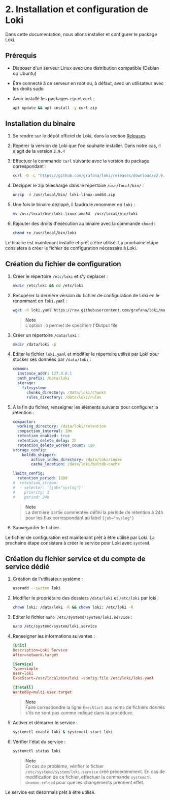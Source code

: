 # 2. Installation et configuration de Loki

Dans cette documentation, nous allons installer et configurer le package Loki.

## Prérequis

- Disposer d'un serveur Linux avec une distribution compatible (Debian ou Ubuntu)
- Être connecté à ce serveur en root ou, à défaut, avec un utilisateur avec les droits sudo
- Avoir installé les packages `zip` et `curl` :

    ```bash
    apt update && apt install -y curl zip
    ```

## Installation du binaire

1. Se rendre sur le dépôt officiel de Loki, dans la section [Releases](https://github.com/grafana/loki/releases/)
2. Repérer la version de Loki que l'on souhaite installer. Dans notre cas, il s'agit de la version `2.9.4`
3. Effectuer la commande `curl` suivante avec la version du package correspondant :

    ```bash
    curl -O -L "https://github.com/grafana/loki/releases/download/v2.9.4/loki-linux-amd64.zip"
    ```

4. Dézipper le zip téléchargé dans le répertoire `/usr/local/bin/` :

    ```bash
    unzip -d /usr/local/bin/ loki-linux-amd64.zip
    ```

5. Une fois le binaire dézippé, il faudra le renommer en `loki` :

    ```bash
    mv /usr/local/bin/loki-linux-amd64  /usr/local/bin/loki
    ```

6. Rajouter des droits d'exécution au binaire avec la commande `chmod` :

    ```bash
    chmod +x /usr/local/bin/loki
    ```

Le binaire est maintenant installé et prêt à être utilisé. La prochaine étape consistera à créer le fichier de configuration nécessaire à Loki.

## Création du fichier de configuration

1. Créer le répertoire `/etc/loki` et s'y déplacer :

    ```bash
    mkdir /etc/loki && cd /etc/loki
    ```

2. Récupérer la dernière version du fichier de configuration de Loki en le renommant en `loki.yaml` :

    ```bash
    wget -O loki.yaml https://raw.githubusercontent.com/grafana/loki/main/cmd/loki/loki-local-config.yaml
    ```

    > **Note**  
    > L'option `-O` permet de specifierr l'**O**utput file

3. Créer un répertoire `/data/loki` :

    ```bash
    mkdir /data/loki -p
    ```

4. Editer le fichier `loki.yaml` et modifier le répertoire utilisé par Loki pour stocker ses données par `/data/loki` :

    ```yaml
    common:
      instance_addr: 127.0.0.1
      path_prefix: /data/loki
      storage:
        filesystem:
          chunks_directory: /data/loki/chunks
          rules_directory: /data/loki/rules
    ```

5. A la fin du fichier, renseigner les éléments suivants pour configurer la rétention :

    ```yaml
    compactor:
      working_directory: /data/loki/retention
      compaction_interval: 10m
      retention_enabled: true
      retention_delete_delay: 2h
      retention_delete_worker_count: 150
    storage_config:
        boltdb_shipper:
            active_index_directory: /data/loki/index
            cache_location: /data/loki/boltdb-cache

    limits_config:
      retention_period: 180d
    #  retention_stream:
    #  - selector: '{job="syslog"}'
    #    priority: 1
    #    period: 24h
    ```

    > **Note**  
    > La dernière partie commentée défini la période de rétention à 24h pour les flux correspondant au label `{job="syslog"}`

6. Sauvegarder le fichier.

Le fichier de configuration est maintenant prêt à être utilisé par Loki. La prochaine étape consistera à créer le service pour Loki avec `systemd`.

## Création du fichier service et du compte de service dédié

1. Création de l'utilisateur système :

    ```bash
    useradd --system loki
    ```

2. Modifier le propriétaire des dossiers `/data/loki` et `/etc/loki` par loki :

    ```bash
    chown loki: /data/loki -R && chown loki: /etc/loki -R
    ```

3. Editer le fichier `nano /etc/systemd/system/loki.service` :

    ```bash
    nano /etc/systemd/system/loki.service
    ```

4. Renseigner les informations suivantes :

    ```conf
    [Unit]
    Description=Loki Service
    After=network.target

    [Service]
    Type=simple
    User=loki
    ExecStart=/usr/local/bin/loki -config.file /etc/loki/loki.yaml

    [Install]
    WantedBy=multi-user.target
    ```

    > **Note**  
    > Faire correspondre la ligne `ExecStart` aux noms de fichiers donnés s'ils ne sont pas comme indiqué dans la procédure.

5. Activer et démarrer le service :

    ```bash
    systemctl enable loki & systemctl start loki
    ```

6. Vérifier l'état du service :

    ```bash
    systemctl status loki
    ```

    > **Note**  
    > En cas de problème, vérifier le fichier `/etc/systemd/system/loki.service` créé précédemment. En cas de modification de ce fichier, effectuer la commande `systemctl deamon-reload` pour que les changements prennent effet.

Le service est désormais prêt à être utilisé.
